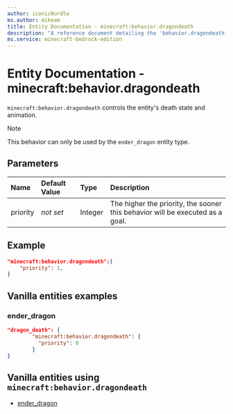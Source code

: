 ```yaml
---
author: iconicNurdle
ms.author: mikeam
title: Entity Documentation - minecraft:behavior.dragondeath
description: "A reference document detailing the 'behavior.dragondeath' entity goal"
ms.service: minecraft-bedrock-edition
---
```


# Entity Documentation - minecraft:behavior.dragondeath

`minecraft:behavior.dragondeath` controls the entity's death state and animation.

> [!NOTE]
> This behavior can only be used by the `ender_dragon` entity type.

## Parameters

|Name |Default Value  |Type  |Description  |
|:----------|:----------|:----------|:----------|
|priority|*not set*|Integer|The higher the priority, the sooner this behavior will be executed as a goal.|

## Example

```json
"minecraft:behavior.dragondeath":{
    "priority": 1,
}
```

## Vanilla entities examples

### ender_dragon

```json
"dragon_death": {
        "minecraft:behavior.dragondeath": {
          "priority": 0
        }
}
```

## Vanilla entities using `minecraft:behavior.dragondeath`

- [ender_dragon](../../../../Source/VanillaBehaviorPack_Snippets/entities/ender_dragon.md)
